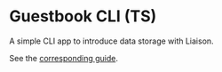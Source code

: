 # Guestbook CLI (TS)

A simple CLI app to introduce data storage with Liaison.

See the [corresponding guide](https://liaison.dev/docs/v1/introduction/data-storage?language=ts).
